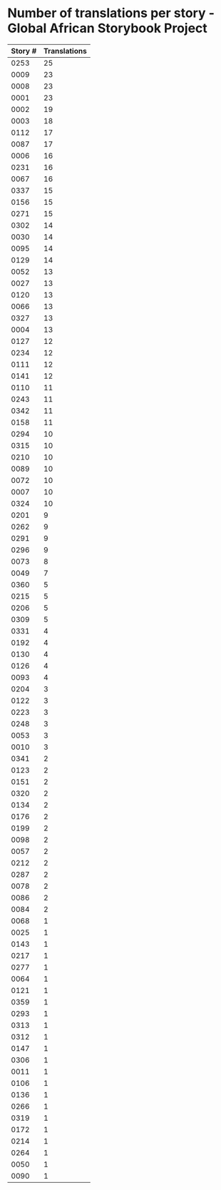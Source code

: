 # Number of translations per story - Global African Storybook Project

Story # | Translations
------- | ------------
0253 | 25
0009 | 23
0008 | 23
0001 | 23
0002 | 19
0003 | 18
0112 | 17
0087 | 17
0006 | 16
0231 | 16
0067 | 16
0337 | 15
0156 | 15
0271 | 15
0302 | 14
0030 | 14
0095 | 14
0129 | 14
0052 | 13
0027 | 13
0120 | 13
0066 | 13
0327 | 13
0004 | 13
0127 | 12
0234 | 12
0111 | 12
0141 | 12
0110 | 11
0243 | 11
0342 | 11
0158 | 11
0294 | 10
0315 | 10
0210 | 10
0089 | 10
0072 | 10
0007 | 10
0324 | 10
0201 | 9
0262 | 9
0291 | 9
0296 | 9
0073 | 8
0049 | 7
0360 | 5
0215 | 5
0206 | 5
0309 | 5
0331 | 4
0192 | 4
0130 | 4
0126 | 4
0093 | 4
0204 | 3
0122 | 3
0223 | 3
0248 | 3
0053 | 3
0010 | 3
0341 | 2
0123 | 2
0151 | 2
0320 | 2
0134 | 2
0176 | 2
0199 | 2
0098 | 2
0057 | 2
0212 | 2
0287 | 2
0078 | 2
0086 | 2
0084 | 2
0068 | 1
0025 | 1
0143 | 1
0217 | 1
0277 | 1
0064 | 1
0121 | 1
0359 | 1
0293 | 1
0313 | 1
0312 | 1
0147 | 1
0306 | 1
0011 | 1
0106 | 1
0136 | 1
0266 | 1
0319 | 1
0172 | 1
0214 | 1
0264 | 1
0050 | 1
0090 | 1
